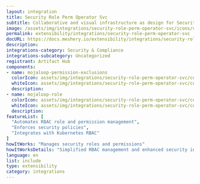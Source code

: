 ```yaml
---
layout: integration
title: Security Role Perm Operator Svc
subtitle: Collaborative and visual infrastructure as design for Security Role Perm Operator Svc
image: /assets/img/integrations/security-role-perm-operator-svc/icons/color/security-role-perm-operator-svc-color.svg
permalink: extensibility/integrations/security-role-perm-operator-svc
docURL: https://docs.meshery.io/extensibility/integrations/security-role-perm-operator-svc
description: 
integrations-category: Security & Compliance
integrations-subcategory: Uncategorized
registrant: Artifact Hub
components: 
- name: mojaloop-permission-exclusions
  colorIcon: assets/img/integrations/security-role-perm-operator-svc/components/mojaloop-permission-exclusions/icons/color/mojaloop-permission-exclusions-color.svg
  whiteIcon: assets/img/integrations/security-role-perm-operator-svc/components/mojaloop-permission-exclusions/icons/white/mojaloop-permission-exclusions-white.svg
  description: 
- name: mojaloop-role
  colorIcon: assets/img/integrations/security-role-perm-operator-svc/components/mojaloop-role/icons/color/mojaloop-role-color.svg
  whiteIcon: assets/img/integrations/security-role-perm-operator-svc/components/mojaloop-role/icons/white/mojaloop-role-white.svg
  description: 
featureList: [
  "Automates RBAC role and permission management",
  "Enforces security policies",
  "Integrates with Kubernetes RBAC"
]
howItWorks: "Manages security roles and permissions"
howItWorksDetails: "Simplified RBAC management and enhanced security in Kubernetes"
language: en
list: include
type: extensibility
category: integrations
---
```

